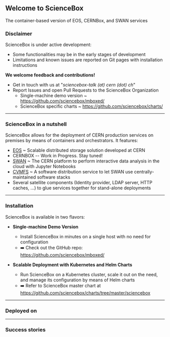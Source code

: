 ## Welcome to ScienceBox

The container-based version of EOS, CERNBox, and SWAN services


### Disclaimer
ScienceBox is under active development:
- Some functionalities may be in the early stages of development
- Limitations and known issues are reported on Git pages with installation instructions

**We welcome feedback and contributions!**
- Get in touch with us at "_sciencebox-talk (at) cern (dot) ch_"
- Report Issues and open Pull Requests to the ScienceBox Organization
    - Single-machine demo version ~ https://github.com/sciencebox/mboxed/
    - ScienceBox specific charts ~ https://github.com/sciencebox/charts/

-----

### ScienceBox in a nutshell
ScienceBox allows for the deployment of CERN production services on premises by means of containers and orchestrators. It features:
- [EOS](https://eos-web.web.cern.ch/eos-web/) ~ Scalable distributed storage solution developed at CERN
- CERNBOX -- Work in Progress. Stay tuned!
- [SWAN](https://swan.web.cern.ch/swan/) ~ The CERN platform to perform interactive data analysis in the cloud with Jupyter Notebooks
- [CVMFS](https://cernvm.cern.ch/fs/) ~ A software distribution service to let SWAN use centrally-maintained software stacks
- Several satellite components (Identity provider, LDAP server, HTTP caches, ...) to glue services together for stand-alone deployments

-----

### Installation
ScienceBox is available in two flavors:
- **Single-machine Demo Version**
  - Install ScienceBox in minutes on a single host with no need for configuration
  - ➡️ Check out the GitHub repo: https://github.com/sciencebox/mboxed/
  
- **Scalable Deployment with Kubernetes and Helm Charts**
  - Run ScienceBox on a Kubernetes cluster, scale it out on the need, and manage its configuration by means of Helm charts
  - ➡️ Refer to ScienceBox master chart at https://github.com/sciencebox/charts/tree/master/sciencebox

-----

### Deployed on

-----

### Success stories
